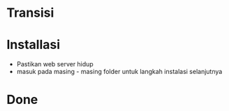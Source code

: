 # Transisi

# Installasi
- Pastikan web server hidup
- masuk pada masing - masing folder untuk langkah instalasi selanjutnya


# Done


